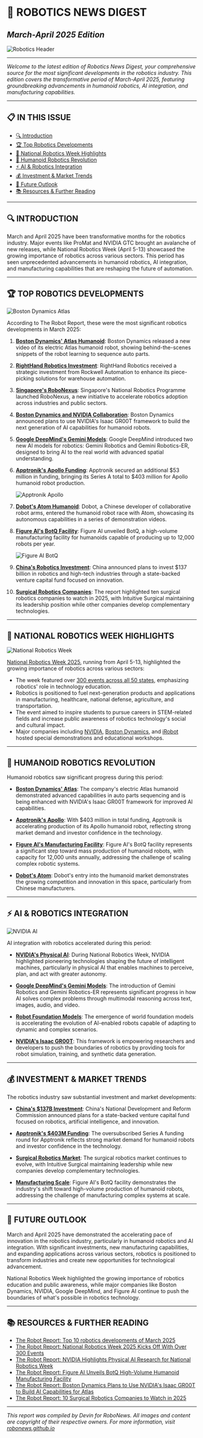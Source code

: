 # 🤖 ROBOTICS NEWS DIGEST
## *March-April 2025 Edition*

![Robotics Header](images/national_robotics_week/robotics_week_explosion.png)

---

*Welcome to the latest edition of Robotics News Digest, your comprehensive source for the most significant developments in the robotics industry. This edition covers the transformative period of March-April 2025, featuring groundbreaking advancements in humanoid robotics, AI integration, and manufacturing capabilities.*

---

## 📋 IN THIS ISSUE

- [🔍 Introduction](#-introduction)
- [🏆 Top Robotics Developments](#-top-robotics-developments)
- [🎯 National Robotics Week Highlights](#-national-robotics-week-highlights)
- [🧠 Humanoid Robotics Revolution](#-humanoid-robotics-revolution)
- [⚡ AI & Robotics Integration](#-ai--robotics-integration)
- [💰 Investment & Market Trends](#-investment--market-trends)
- [🔮 Future Outlook](#-future-outlook)
- [📚 Resources & Further Reading](#-resources--further-reading)

---

## 🔍 INTRODUCTION

March and April 2025 have been transformative months for the robotics industry. Major events like ProMat and NVIDIA GTC brought an avalanche of new releases, while National Robotics Week (April 5-13) showcased the growing importance of robotics across various sectors. This period has seen unprecedented advancements in humanoid robotics, AI integration, and manufacturing capabilities that are reshaping the future of automation.

---

## 🏆 TOP ROBOTICS DEVELOPMENTS

![Boston Dynamics Atlas](images/boston_dynamics/atlas_humanoid.png)

According to The Robot Report, these were the most significant robotics developments in March 2025:

1. **[Boston Dynamics' Atlas Humanoid](https://www.therobotreport.com/behind-the-scenes-boston-dynamics-atlas-humanoid-learns-to-sequence-auto-parts/)**: Boston Dynamics released a new video of its electric Atlas humanoid robot, showing behind-the-scenes snippets of the robot learning to sequence auto parts.

2. **[RightHand Robotics Investment](https://www.therobotreport.com/righthand-robotics-receives-strategic-investment-from-rockwell-automation/)**: RightHand Robotics received a strategic investment from Rockwell Automation to enhance its piece-picking solutions for warehouse automation.

3. **[Singapore's RoboNexus](https://www.therobotreport.com/national-robotics-programme-launches-robonexus-to-help-singapore-startups/)**: Singapore's National Robotics Programme launched RoboNexus, a new initiative to accelerate robotics adoption across industries and public sectors.

4. **[Boston Dynamics and NVIDIA Collaboration](https://www.therobotreport.com/boston-dynamics-plans-to-use-nvidias-isaac-groot-to-build-ai-capabilities-for-atlas/)**: Boston Dynamics announced plans to use NVIDIA's Isaac GR00T framework to build the next generation of AI capabilities for humanoid robots.

5. **[Google DeepMind's Gemini Models](https://www.therobotreport.com/google-deepmind-introduces-two-gemini-based-models-to-bring-ai-to-the-real-world/)**: Google DeepMind introduced two new AI models for robotics: Gemini Robotics and Gemini Robotics-ER, designed to bring AI to the real world with advanced spatial understanding.

6. **[Apptronik's Apollo Funding](https://www.therobotreport.com/apptronik-brings-in-another-53m-to-fuel-apollo-production/)**: Apptronik secured an additional $53 million in funding, bringing its Series A total to $403 million for Apollo humanoid robot production.

   ![Apptronik Apollo](images/apptronik/apollo_humanoid.png)

7. **[Dobot's Atom Humanoid](https://www.therobotreport.com/dobot-enters-the-humanoid-robot-race-with-atom/)**: Dobot, a Chinese developer of collaborative robot arms, entered the humanoid robot race with Atom, showcasing its autonomous capabilities in a series of demonstration videos.

8. **[Figure AI's BotQ Facility](https://www.therobotreport.com/figure-ai-unveils-botq-high-volume-humanoid-manufacturing-facility/)**: Figure AI unveiled BotQ, a high-volume manufacturing facility for humanoids capable of producing up to 12,000 robots per year.

   ![Figure AI BotQ](images/figure_ai/botq_facility.png)

9. **[China's Robotics Investment](https://www.therobotreport.com/china-invests-137b-in-robotics-and-high-tech-industries-reports-ifr/)**: China announced plans to invest $137 billion in robotics and high-tech industries through a state-backed venture capital fund focused on innovation.

10. **[Surgical Robotics Companies](https://www.therobotreport.com/10-surgical-robotics-companies-to-watch-in-2025/)**: The report highlighted ten surgical robotics companies to watch in 2025, with Intuitive Surgical maintaining its leadership position while other companies develop complementary technologies.

---

## 🎯 NATIONAL ROBOTICS WEEK HIGHLIGHTS

![National Robotics Week](images/national_robotics_week/robotics_history.png)

[National Robotics Week 2025](https://www.therobotreport.com/national-robotics-week-2025-kicks-off-with-over-300-events/), running from April 5-13, highlighted the growing importance of robotics across various sectors:

- The week featured over [300 events across all 50 states](https://www.therobotreport.com/national-robotics-week-2025-kicks-off-with-over-300-events/), emphasizing robotics' role in technology education.
- Robotics is positioned to fuel next-generation products and applications in manufacturing, healthcare, national defense, agriculture, and transportation.
- The event aimed to inspire students to pursue careers in STEM-related fields and increase public awareness of robotics technology's social and cultural impact.
- Major companies including [NVIDIA](https://www.therobotreport.com/nvidia-highlights-physical-ai-research-for-national-robotics-week/), [Boston Dynamics](https://www.therobotreport.com/boston-dynamics-showcases-atlas-capabilities-at-national-robotics-week/), and [iRobot](https://www.therobotreport.com/irobot-launches-stem-initiatives-for-national-robotics-week/) hosted special demonstrations and educational workshops.

---

## 🧠 HUMANOID ROBOTICS REVOLUTION

Humanoid robotics saw significant progress during this period:

- **[Boston Dynamics' Atlas](https://www.therobotreport.com/behind-the-scenes-boston-dynamics-atlas-humanoid-learns-to-sequence-auto-parts/)**: The company's electric Atlas humanoid demonstrated advanced capabilities in auto parts sequencing and is being enhanced with NVIDIA's Isaac GR00T framework for improved AI capabilities.

- **[Apptronik's Apollo](https://www.therobotreport.com/apptronik-brings-in-another-53m-to-fuel-apollo-production/)**: With $403 million in total funding, Apptronik is accelerating production of its Apollo humanoid robot, reflecting strong market demand and investor confidence in the technology.

- **[Figure AI's Manufacturing Facility](https://www.therobotreport.com/figure-ai-unveils-botq-high-volume-humanoid-manufacturing-facility/)**: Figure AI's BotQ facility represents a significant step toward mass production of humanoid robots, with capacity for 12,000 units annually, addressing the challenge of scaling complex robotic systems.

- **[Dobot's Atom](https://www.therobotreport.com/dobot-enters-the-humanoid-robot-race-with-atom/)**: Dobot's entry into the humanoid market demonstrates the growing competition and innovation in this space, particularly from Chinese manufacturers.

---

## ⚡ AI & ROBOTICS INTEGRATION

![NVIDIA AI](images/nvidia/robotics_week_physical_ai.png)

AI integration with robotics accelerated during this period:

- **[NVIDIA's Physical AI](https://www.therobotreport.com/nvidia-highlights-physical-ai-research-for-national-robotics-week/)**: During National Robotics Week, NVIDIA highlighted pioneering technologies shaping the future of intelligent machines, particularly in physical AI that enables machines to perceive, plan, and act with greater autonomy.

- **[Google DeepMind's Gemini Models](https://www.therobotreport.com/google-deepmind-introduces-two-gemini-based-models-to-bring-ai-to-the-real-world/)**: The introduction of Gemini Robotics and Gemini Robotics-ER represents significant progress in how AI solves complex problems through multimodal reasoning across text, images, audio, and video.

- **[Robot Foundation Models](https://www.therobotreport.com/nvidia-releases-isaac-groot-framework-for-robot-foundation-models/)**: The emergence of world foundation models is accelerating the evolution of AI-enabled robots capable of adapting to dynamic and complex scenarios.

- **[NVIDIA's Isaac GR00T](https://www.therobotreport.com/nvidia-releases-isaac-groot-framework-for-robot-foundation-models/)**: This framework is empowering researchers and developers to push the boundaries of robotics by providing tools for robot simulation, training, and synthetic data generation.

---

## 💰 INVESTMENT & MARKET TRENDS

The robotics industry saw substantial investment and market developments:

- **[China's $137B Investment](https://www.therobotreport.com/china-invests-137b-in-robotics-and-high-tech-industries-reports-ifr/)**: China's National Development and Reform Commission announced plans for a state-backed venture capital fund focused on robotics, artificial intelligence, and innovation.

- **[Apptronik's $403M Funding](https://www.therobotreport.com/apptronik-brings-in-another-53m-to-fuel-apollo-production/)**: The oversubscribed Series A funding round for Apptronik reflects strong market demand for humanoid robots and investor confidence in the technology.

- **[Surgical Robotics Market](https://www.therobotreport.com/10-surgical-robotics-companies-to-watch-in-2025/)**: The surgical robotics market continues to evolve, with Intuitive Surgical maintaining leadership while new companies develop complementary technologies.

- **[Manufacturing Scale](https://www.therobotreport.com/figure-ai-unveils-botq-high-volume-humanoid-manufacturing-facility/)**: Figure AI's BotQ facility demonstrates the industry's shift toward high-volume production of humanoid robots, addressing the challenge of manufacturing complex systems at scale.

---

## 🔮 FUTURE OUTLOOK

March and April 2025 have demonstrated the accelerating pace of innovation in the robotics industry, particularly in humanoid robotics and AI integration. With significant investments, new manufacturing capabilities, and expanding applications across various sectors, robotics is positioned to transform industries and create new opportunities for technological advancement.

National Robotics Week highlighted the growing importance of robotics education and public awareness, while major companies like Boston Dynamics, NVIDIA, Google DeepMind, and Figure AI continue to push the boundaries of what's possible in robotics technology.

---

## 📚 RESOURCES & FURTHER READING

- [The Robot Report: Top 10 robotics developments of March 2025](https://www.therobotreport.com/top-10-robotics-developments-of-march-2025/)
- [The Robot Report: National Robotics Week 2025 Kicks Off With Over 300 Events](https://www.therobotreport.com/national-robotics-week-2025-kicks-off-with-over-300-events/)
- [The Robot Report: NVIDIA Highlights Physical AI Research for National Robotics Week](https://www.therobotreport.com/nvidia-highlights-physical-ai-research-for-national-robotics-week/)
- [The Robot Report: Figure AI Unveils BotQ High-Volume Humanoid Manufacturing Facility](https://www.therobotreport.com/figure-ai-unveils-botq-high-volume-humanoid-manufacturing-facility/)
- [The Robot Report: Boston Dynamics Plans to Use NVIDIA's Isaac GR00T to Build AI Capabilities for Atlas](https://www.therobotreport.com/boston-dynamics-plans-to-use-nvidias-isaac-groot-to-build-ai-capabilities-for-atlas/)
- [The Robot Report: 10 Surgical Robotics Companies to Watch in 2025](https://www.therobotreport.com/10-surgical-robotics-companies-to-watch-in-2025/)

---

*This report was compiled by Devin for RoboNews. All images and content are copyright of their respective owners. For more information, visit [robonews.github.io](https://robonews.github.io)*
